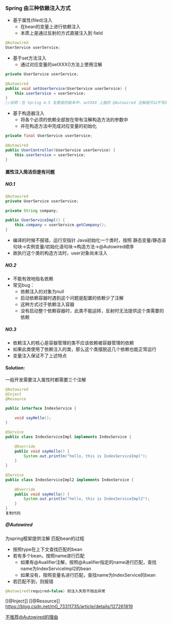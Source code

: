 ### Spring 由三种依赖注入方式
- 基于属性(filed)注入
	- 在bean的变量上进行依赖注入
	- 本质上是通过反射的方式直接注入到 field
```Java
@Autowired
UserService userService;
```

- 基于set方法注入
	- 通过对应变量的setXXX()方法上使用注解
```java
private UserService userService;
 
@Autowired
public void setUserService(UserService userService) {
    this.userService = userService;
}
//说明：在 Spring 4.5 及更高的版本中，setXXX 上面的 @Autowired 注解是可以不写的。
```

- 基于构造器注入
	- 将各个必须的依赖全部放在带有注解构造方法的参数中
	- 并在构造方法中完成对应变量的初始化
```java
private final UserService userService;
 
@Autowired
public UserController(UserService userService) {
    this.userService = userService;
}
```

#### 属性注入简洁但是有问题
##### NO.1
```java
@Autowired
private UserService userService;
 
private String company;
 
public UserServiceImpl() {
    this.company = userService.getCompany();
}
```
- 编译的时候不报错，运行空指针
Java初始化一个类时，按照 静态变量/静态语句块->实例变量/初始化语句块->构造方法->@Autowired顺序
- 故执行这个类的构造方法时，user对象尚未注入

##### NO.2
- 不能有效地指名依赖
- 常见bug：
	- 依赖注入的对象为null
	- 启动依赖容器时遇到这个问题是配置的依赖少了注解
	- 这种方式过于依赖注入容器
	- 没有启动整个依赖容器时，此类不能运转，反射时无法提供这个类需要的依赖
##### NO.3
- 依赖注入的核心是容器管理的类不应该依赖被容器管理的依赖
- 如果此类使用了依赖注入的类，那么这个类摆脱这几个依赖也能正常运行
- 变量注入保证不了上述特点
#### Solution:
一般开发需要注入属性时都需要三个注解
```java
@Autowired 
@Inject
@Resource
```

```java
public interface IndexService {
 
    void sayHello();
}
 
@Service
public class IndexServiceImpl implements IndexService {
 
    @Override
    public void sayHello() {
        System.out.println("hello, this is IndexServiceImpl");
    }
}
 
@Service
public class IndexServiceImpl2 implements IndexService {
 
    @Override
    public void sayHello() {
        System.out.println("hello, this is IndexServiceImpl2");
    }
}
复制代码
```
##### @Autowired
为spring框架提供注解
匹配bean的过程

- 按照type在上下文查找匹配的bean
- 若有多个bean，按照name进行匹配
	- 如果有@Aualifier注解，按照@Aualifier指定的name进行匹配，查找name为IndexServiceImpl2的bean
	- 如果没有，按照变量名进行匹配，查找name为IndexService的bean
- 若匹配不到，则报错
```java
@Autowired(required=false) 则注入失败不抛出异常
```

 
[[@Inject]]
[[@Resource]]
https://blog.csdn.net/m0_73311735/article/details/127261819

[不推荐@Autowired的理由](https://blog.csdn.net/m0_73311735/article/details/127261819)
















